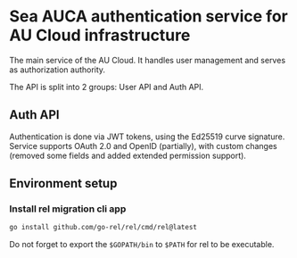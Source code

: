 # Sea AUCA authentication service for AU Cloud infrastructure

The main service of the AU Cloud. It handles user management and serves as authorization authority.

The API is split into 2 groups: User API and Auth API.

## Auth API

Authentication is done via JWT tokens, using the Ed25519 curve signature. Service supports OAuth 2.0 and OpenID (partially), with custom changes (removed some fields and added extended permission support).

## Environment setup

### Install rel migration cli app

```bash
go install github.com/go-rel/rel/cmd/rel@latest
```

Do not forget to export the `$GOPATH/bin` to `$PATH` for rel to be executable.
